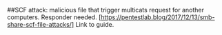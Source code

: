 ##SCF attack: malicious file that trigger multicats request for another computers. Responder needed.
[https://pentestlab.blog/2017/12/13/smb-share-scf-file-attacks/] Link to guide.
